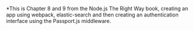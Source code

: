 *This is Chapter 8 and 9 from the Node.js The Right Way book, creating an app using webpack, elastic-search and then creating an authentication interface using the Passport.js middleware.
